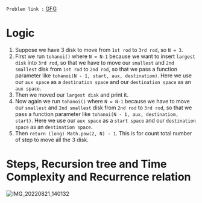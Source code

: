 `Problem link :` [GFG](https://practice.geeksforgeeks.org/problems/tower-of-hanoi-1587115621/0)

# Logic
1. Suppose we have 3 disk to move from `1st rod` to `3rd rod`, so `N = 3`.
2. First we run `tohanoi()` where `N = N-1` because we want to insert `largest disk` into `3rd rod`, so that we have to move our `smallest` and `2nd smallest` disk from `1st rod` to `2nd rod`, so that we pass a function parameter like `tohanoi(N - 1, start, aux, destinatiom)`. Here we use our `aux space` as a `destination space` and our `destination space` as an `aux space`.
3. Then we moved our `largest disk` and print it.
4. Now again we run `tohanoi()` where `N = N-1` because we have to move our `smallest` and `2nd smallest` disk from `2nd rod` to `3rd rod`, so that we pass a function parameter like `tohanoi(N - 1, aux, destinatiom, start)`. Here we use our `aux space` as a `start space` and our `destination space` as an `destination space`.
5. Then `return (long) Math.pow(2, N) - 1`. This is for count total number of step to move all the 3 disk.

# Steps, Recursion tree and Time Complexity and Recurrence relation
![IMG_20220821_140132](https://user-images.githubusercontent.com/83405614/187633881-a7eb8517-07da-4ff0-991f-7b4e08e8394e.jpg)
